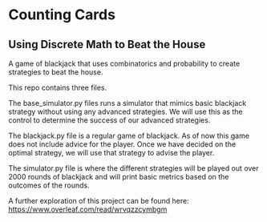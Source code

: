 # Counting Cards 
## Using Discrete Math to Beat the House

A game of blackjack that uses combinatorics and probability to create strategies to beat the house.

This repo contains three files.

The base_simulator.py files runs a simulator that mimics basic blackjack strategy without using any advanced strategies. We will use this as the control to determine the success of our advanced strategies.

The blackjack.py file is a regular game of blackjack. As of now this game does not include advice for the player. Once we have decided on the optimal strategy, we will use that strategy to advise the player.

The simulator.py file is where the different strategies will be played out over 2000 rounds of blackjack and will print basic metrics based on the outcomes of the rounds.


A further exploration of this project can be found here: https://www.overleaf.com/read/wrvqzzcymbgm
